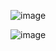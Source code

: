 ![image](https://github.com/LukasJonikas/DevOps-with-Docker/assets/132380151/8cd64e00-d6e1-42fb-b5d0-4b4e97f4d440)

![image](https://github.com/LukasJonikas/DevOps-with-Docker/assets/132380151/c1c9c46d-716e-40d8-88b6-e1494a51265b)
